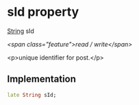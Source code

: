 


# sId property







[String](https:api.flutter.dev/flutter/dart-core/String-class.html) sId
  
_\<span class="feature"\>read / write\</span\>_



\<p\>unique identifier for post.\</p\>



## Implementation

```dart
late String sId;
```







